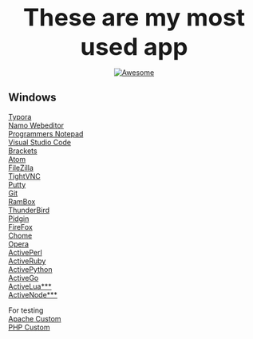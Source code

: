 <p align="center"><b><font size="18">These are my most used app</font></b></p>  
<p align="center"><a href="https://awesome.re" target="_blank"><img src="https://awesome.re/badge.svg" border="0" alt="Awesome"></a></p>  

## **Windows**    

[Typora](https://typora.io/)  
[Namo Webeditor]()  
[Programmers Notepad](http://www.pnotepad.org/)  
[Visual Studio Code](https://code.visualstudio.com/)  
[Brackets](http://brackets.io/)  
[Atom](https://atom.io/)  
[FileZilla](https://filezilla-project.org/)  
[TightVNC](https://www.tightvnc.com/)  
[Putty](https://www.putty.org/)  
[Git](https://git-scm.com/download/win)  
[RamBox](rambox.pro)  
[ThunderBird](https://donate.mozilla.org/en-US/thunderbird/?utm_source=thunderbird.net&utm_medium=referral&utm_content=post_download&test=tbdownload)  
[Pidgin](http://pidgin.im/)  
[FireFox](getfirefox.com)  
[Chome](http://www.google.com/chrome)  
[Opera](http://opera.com)  
[ActivePerl](https://www.activestate.com/activeperl)  
[ActiveRuby](https://www.activestate.com/activeruby)  
[ActivePython](https://www.activestate.com/activepython)  
[ActiveGo](https://www.activestate.com/activego)  
[ActiveLua***](https://www.activestate.com/lua)  
[ActiveNode***](https://www.activestate.com/node)  

For testing  
[Apache Custom](https://casjay.com/updates/Apache%20HTTPD.exe)  
[PHP Custom](https://casjay.com/updates/PHP.exe)  
